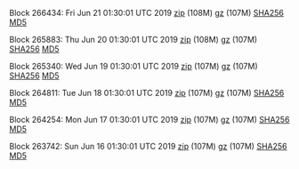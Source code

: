 Block 266434: Fri Jun 21 01:30:01 UTC 2019 [zip](https://files.01coin.io/mainnet/2019-06-21/bootstrap.dat.zip) (108M) [gz](https://files.01coin.io/mainnet/2019-06-21/bootstrap.dat.tar.gz) (107M) [SHA256](https://files.01coin.io/mainnet/2019-06-21/sha256.txt) [MD5](https://files.01coin.io/mainnet/2019-06-21/md5.txt)

Block 265883: Thu Jun 20 01:30:01 UTC 2019 [zip](https://files.01coin.io/mainnet/2019-06-20/bootstrap.dat.zip) (108M) [gz](https://files.01coin.io/mainnet/2019-06-20/bootstrap.dat.tar.gz) (107M) [SHA256](https://files.01coin.io/mainnet/2019-06-20/sha256.txt) [MD5](https://files.01coin.io/mainnet/2019-06-20/md5.txt)

Block 265340: Wed Jun 19 01:30:01 UTC 2019 [zip](https://files.01coin.io/mainnet/2019-06-19/bootstrap.dat.zip) (107M) [gz](https://files.01coin.io/mainnet/2019-06-19/bootstrap.dat.tar.gz) (107M) [SHA256](https://files.01coin.io/mainnet/2019-06-19/sha256.txt) [MD5](https://files.01coin.io/mainnet/2019-06-19/md5.txt)

Block 264811: Tue Jun 18 01:30:01 UTC 2019 [zip](https://files.01coin.io/mainnet/2019-06-18/bootstrap.dat.zip) (107M) [gz](https://files.01coin.io/mainnet/2019-06-18/bootstrap.dat.tar.gz) (107M) [SHA256](https://files.01coin.io/mainnet/2019-06-18/sha256.txt) [MD5](https://files.01coin.io/mainnet/2019-06-18/md5.txt)

Block 264254: Mon Jun 17 01:30:01 UTC 2019 [zip](https://files.01coin.io/mainnet/2019-06-17/bootstrap.dat.zip) (107M) [gz](https://files.01coin.io/mainnet/2019-06-17/bootstrap.dat.tar.gz) (107M) [SHA256](https://files.01coin.io/mainnet/2019-06-17/sha256.txt) [MD5](https://files.01coin.io/mainnet/2019-06-17/md5.txt)

Block 263742: Sun Jun 16 01:30:01 UTC 2019 [zip](https://files.01coin.io/mainnet/2019-06-16/bootstrap.dat.zip) (107M) [gz](https://files.01coin.io/mainnet/2019-06-16/bootstrap.dat.tar.gz) (107M) [SHA256](https://files.01coin.io/mainnet/2019-06-16/sha256.txt) [MD5](https://files.01coin.io/mainnet/2019-06-16/md5.txt)
